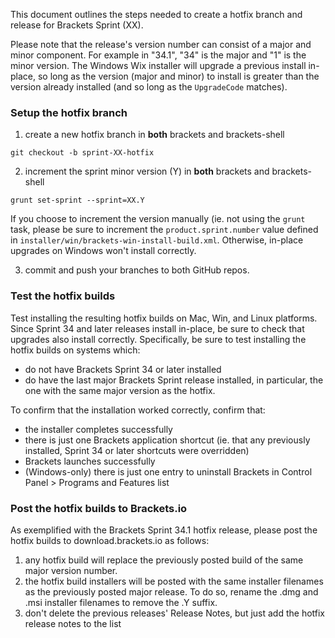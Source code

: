 This document outlines the steps needed to create a hotfix branch and release for Brackets Sprint (XX).

Please note that the release's version number can consist of a major and minor component.  For example in "34.1", "34" is the major and "1" is the minor version.  The Windows Wix installer will upgrade a previous install in-place, so long as the version (major and minor) to install is greater than the version already installed (and so long as the `UpgradeCode` matches).

### Setup the hotfix branch

1. create a new hotfix branch in **both** brackets and brackets-shell
```
git checkout -b sprint-XX-hotfix
```

2. increment the sprint minor version (Y) in **both** brackets and brackets-shell
```
grunt set-sprint --sprint=XX.Y
```
If you choose to increment the version manually (ie. not using the `grunt` task, please be sure to increment the `product.sprint.number` value defined in `installer/win/brackets-win-install-build.xml`.  Otherwise, in-place upgrades on Windows won't install correctly.

3. commit and push your branches to both GitHub repos.

### Test the hotfix builds

Test installing the resulting hotfix builds on Mac, Win, and Linux platforms.  Since Sprint 34 and later releases install in-place, be sure to check that upgrades also install correctly.  Specifically, be sure to test installing the hotfix builds on systems which:
  * do not have Brackets Sprint 34 or later installed
  * do have the last major Brackets Sprint release installed, in particular, the one with the same major version as the hotfix.

To confirm that the installation worked correctly, confirm that:
  * the installer completes successfully
  * there is just one Brackets application shortcut (ie. that any previously installed, Sprint 34 or later shortcuts were overridden)
  * Brackets launches successfully
  * (Windows-only) there is just one entry to uninstall Brackets in Control Panel > Programs and Features list

### Post the hotfix builds to Brackets.io

As exemplified with the Brackets Sprint 34.1 hotfix release, please post the hotfix builds to download.brackets.io as follows:

1. any hotfix build will replace the previously posted build of the same major version number.
1. the hotfix build installers will be posted with the same installer filenames as the previously posted major release.  To do so, rename the .dmg and .msi installer filenames to remove the .Y suffix.
1. don't delete the previous releases' Release Notes, but just add the hotfix release notes to the list

